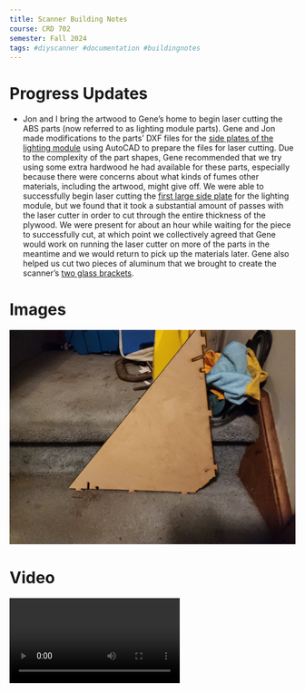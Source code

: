 ```yaml
---
title: Scanner Building Notes
course: CRD 702
semester: Fall 2024
tags: #diyscanner #documentation #buildingnotes
---
```

# Progress Updates
- Jon and I bring the artwood to Gene’s home to begin laser cutting the ABS parts (now referred to as lighting module parts). Gene and Jon made modifications to the parts’ DXF files for the [side plates of the lighting module](https://diybookscanner.org/archivist/indexfe70.html?page_id=253#:~:text=Large%20Front/Rear%20Plate%20of%20the%20Lighting%20Module.) using AutoCAD to prepare the files for laser cutting. Due to the complexity of the part shapes, Gene recommended that we try using some extra hardwood he had available for these parts, especially because there were concerns about what kinds of fumes other materials, including the artwood, might give off. We were able to successfully begin laser cutting the [first large side plate](https://diybookscanner.org/archivist/indexfe70.html?page_id=253#:~:text=Large%20Side%20Plate%20of%20the%20Lighting%20Module.) for the lighting module, but we found that it took a substantial amount of passes with the laser cutter in order to cut through the entire thickness of the plywood. We were present for about an hour while waiting for the piece to successfully cut, at which point we collectively agreed that Gene would work on running the laser cutter on more of the parts in the meantime and we would return to pick up the materials later. Gene also helped us cut two pieces of aluminum that we brought to create the scanner’s [two glass brackets](https://diybookscanner.org/archivist/indexd74f.html?page_id=196).

# Images
![alt text](images/LaserCutPlate.jpg)

# Video
<video controls src="images/Lasercutting.mp4" title="Title"></video>